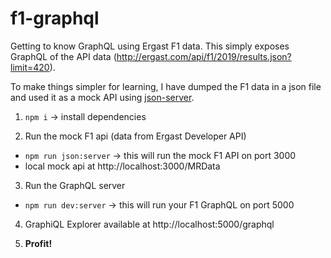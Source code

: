 # f1-graphql
Getting to know GraphQL using Ergast F1 data. This simply exposes GraphQL of the API data (http://ergast.com/api/f1/2019/results.json?limit=420).

To make things simpler for learning, I have dumped the F1 data in a json file and used it as a mock API using [json-server](https://github.com/typicode/json-server).

1. `npm i` -> install dependencies

2. Run the mock F1 api (data from Ergast Developer API)
- `npm run json:server` -> this will run the mock F1 API on port 3000
- local mock api at http://localhost:3000/MRData

3. Run the GraphQL server
- `npm run dev:server` -> this will run your F1 GraphQL on port 5000

4. GraphiQL Explorer available at http://localhost:5000/graphql

5. **Profit!**
